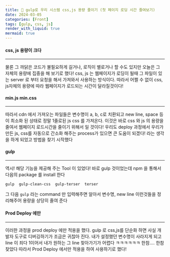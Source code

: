 ```yaml
---
title: 🍻 gulp로 우리 시스템 css,js 용량 줄이기 (첫 페이지 로딩 시간 줄여보기)
date: 2024-03-05
categories: [Front]
tags: [gulp, css, js]
render_with_liquid: true
mermaid: true
---
```

#### css, js 용량이 크다
---
물론 그 까닭은 코드가 불필요하게 길거나, 로직이 별로거나 할 수도 있지만 오늘은 그 자체의 용량에 집중을 해 보기로 했다!
css, js 는 웹페이지가 로딩이 될때 그 파일이 있는 server 로 부터 요청을 해서 가져와서 사용하는 방식이다. 따라서 어쩔 수 없이 css, js자체의 용량에 따라 웹페이지가 로드되는 시간이 달라질것이다!

#### min.js min.css
---
따라서 cdn 에서 가져오는 파일들은 변수명이 a, b, c로 치환되고 new line, space 등이 최소화 된 상태로 정말 1줄로된 js css 를 가져온다. 이것은 바로 css 와 js 의 용량을 줄여서 웹페이지 로드시간을 줄이기 위해서 일 것이다! 우리도 deploy 과정에서 우리가 만든 js, css를 자동으로 간소화 해주는 process가 있으면 큰 도움이 되겠다! 라는 생각을 하게 되었고 방법을 찾기 시작했다

#### gulp
---
역시! 해당 기능을 제공해 주는 Tool 이 있었다!
바로 gulp 것이었는데 npm 을 통해서 다음의 package 를 install 한다
```bash
gulp  gulp-clean-css  gulp-terser  terser
```
그 다음 `gulp` 라는 command 만 입력해주면 알아서 변수명, new line 이런것들을 정리해주어 용량을 상당히 줄여 준다

#### Prod Deploy 에만
---
이러한 과정을 prod deploy 에만 적용을 했다. gulp 로 css,js를 단순화 하면 사실 개발자 도구로 디버깅하기가 조금은 귀찮아 진다. 내가 설정했던 변수명이 사라지게 되고 line 이 죄다 1이어서 내가 원하는 그 line 찾아가기가 어렵다 ㅋㅋㅋㅋㅋㅋ 한참.... 한참 찾았다 따라서 Prod Deploy 에서만 적용을 하여 사용하기로 했다!